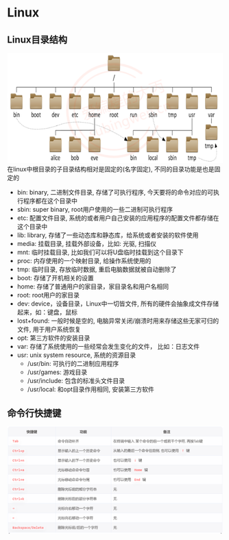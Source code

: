 # Linux
## Linux目录结构
![Linux目录](pic/Linux/linux_catalog.png)
在linux中根目录的子目录结构相对是固定的(名字固定), 不同的目录功能是也是固定的
* bin: binary, 二进制文件目录, 存储了可执行程序, 今天要将的命令对应的可执行程序都在这个目录中
* sbin: super binary, root用户使用的一些二进制可执行程序
* etc: 配置文件目录, 系统的或者用户自己安装的应用程序的配置文件都存储在这个目录中
* lib: library, 存储了一些动态库和静态库，给系统或者安装的软件使用
* media: 挂载目录, 挂载外部设备，比如: 光驱, 扫描仪
* mnt: 临时挂载目录, 比如我们可以将U盘临时挂载到这个目录下
* proc: 内存使用的一个映射目录, 给操作系统使用的
* tmp: 临时目录, 存放临时数据, 重启电脑数据就被自动删除了
* boot: 存储了开机相关的设置
* home: 存储了普通用户的家目录，家目录名和用户名相同
* root: root用户的家目录
* dev: device，设备目录，Linux中一切皆文件, 所有的硬件会抽象成文件存储起来，如：键盘，鼠标
* lost+found: 一般时候是空的, 电脑异常关闭/崩溃时用来存储这些无家可归的文件, 用于用户系统恢复
* opt: 第三方软件的安装目录
* var: 存储了系统使用的一些经常会发生变化的文件， 比如：日志文件
* usr: unix system resource, 系统的资源目录
  * /usr/bin: 可执行的二进制应用程序
  * /usr/games: 游戏目录
  * /usr/include: 包含的标准头文件目录
  * /usr/local: 和opt目录作用相同, 安装第三方软件
## 命令行快捷键
![shortcut key](pic/Linux/shortcut_key.png)
